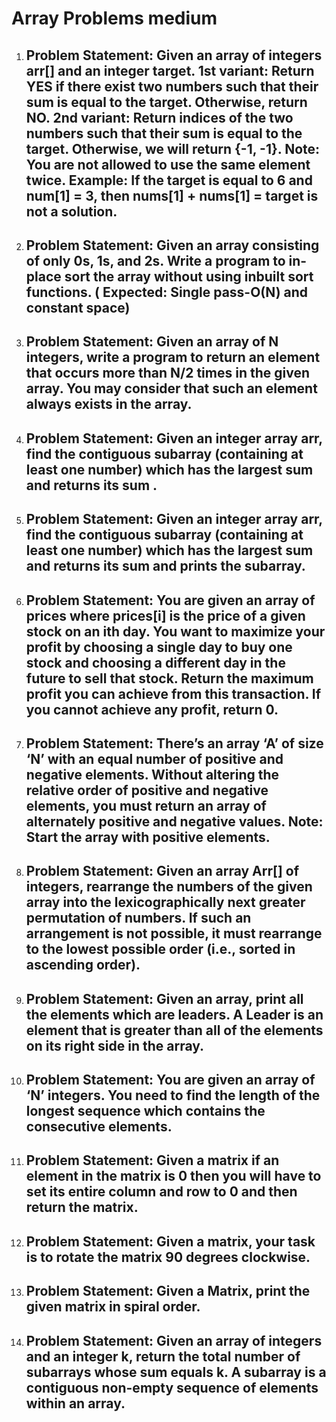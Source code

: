 # Array Problems medium

1. ## Problem Statement: Given an array of integers arr[] and an integer target. 1st variant: Return YES if there exist two numbers such that their sum is equal to the target. Otherwise, return NO. 2nd variant: Return indices of the two numbers such that their sum is equal to the target. Otherwise, we will return {-1, -1}. Note: You are not allowed to use the same element twice. Example: If the target is equal to 6 and num[1] = 3, then nums[1] + nums[1] = target is not a solution.

2. ## Problem Statement: Given an array consisting of only 0s, 1s, and 2s. Write a program to in-place sort the array without using inbuilt sort functions. ( Expected: Single pass-O(N) and constant space)

3. ## Problem Statement: Given an array of N integers, write a program to return an element that occurs more than N/2 times in the given array. You may consider that such an element always exists in the array.

4. ## Problem Statement: Given an integer array arr, find the contiguous subarray (containing at least one number) which has the largest sum and returns its sum .

5. ## Problem Statement: Given an integer array arr, find the contiguous subarray (containing at least one number) which has the largest sum and returns its sum and prints the subarray.

6. ## Problem Statement: You are given an array of prices where prices[i] is the price of a given stock on an ith day. You want to maximize your profit by choosing a single day to buy one stock and choosing a different day in the future to sell that stock. Return the maximum profit you can achieve from this transaction. If you cannot achieve any profit, return 0.

7. ## Problem Statement: There’s an array ‘A’ of size ‘N’ with an equal number of positive and negative elements. Without altering the relative order of positive and negative elements, you must return an array of alternately positive and negative values. Note: Start the array with positive elements.

8. ## Problem Statement: Given an array Arr[] of integers, rearrange the numbers of the given array into the lexicographically next greater permutation of numbers. If such an arrangement is not possible, it must rearrange to the lowest possible order (i.e., sorted in ascending order).

9. ## Problem Statement: Given an array, print all the elements which are leaders. A Leader is an element that is greater than all of the elements on its right side in the array.

10. ## Problem Statement: You are given an array of ‘N’ integers. You need to find the length of the longest sequence which contains the consecutive elements.

11. ## Problem Statement: Given a matrix if an element in the matrix is 0 then you will have to set its entire column and row to 0 and then return the matrix.

12. ## Problem Statement: Given a matrix, your task is to rotate the matrix 90 degrees clockwise.

13. ## Problem Statement: Given a Matrix, print the given matrix in spiral order.

14. ## Problem Statement: Given an array of integers and an integer k, return the total number of subarrays whose sum equals k. A subarray is a contiguous non-empty sequence of elements within an array.
